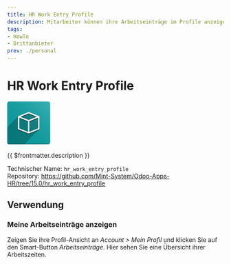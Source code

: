 ```yaml
---
title: HR Work Entry Profile
description: Mitarbeiter können ihre Arbeitseinträge im Profile anzeigen.
tags:
- HowTo
- Drittanbieter
prev: ./personal
---
```

# HR Work Entry Profile
![icon_oms_box](assets/icon_oms_box.png)

{{ $frontmatter.description }}

Technischer Name: `hr_work_entry_profile`\
Repository: <https://github.com/Mint-System/Odoo-Apps-HR/tree/15.0/hr_work_entry_profile>

## Verwendung

### Meine Arbeitseinträge anzeigen

Zeigen Sie ihre Profil-Ansicht an *Account > Mein Profil* und klicken Sie auf den Smart-Button *Arbeitseinträge*. Hier sehen Sie eine Übersicht ihrer Arbeitszeiten.